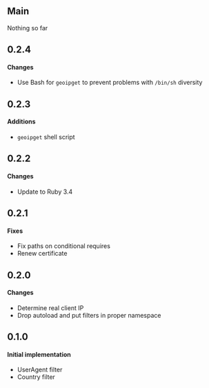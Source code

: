 ## Main

Nothing so far

## 0.2.4

#### Changes
* Use Bash for `geoipget` to prevent problems with `/bin/sh` diversity

## 0.2.3

#### Additions
* `geoipget` shell script

## 0.2.2

#### Changes
* Update to Ruby 3.4

## 0.2.1

#### Fixes

* Fix paths on conditional requires
* Renew certificate

## 0.2.0

#### Changes

* Determine real client IP
* Drop autoload and put filters in proper namespace

## 0.1.0

#### Initial implementation

* UserAgent filter
* Country filter
